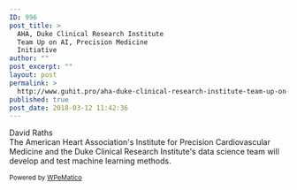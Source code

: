 ```yaml
---
ID: 996
post_title: >
  AHA, Duke Clinical Research Institute
  Team Up on AI, Precision Medicine
  Initiative
author: ""
post_excerpt: ""
layout: post
permalink: >
  http://www.guhit.pro/aha-duke-clinical-research-institute-team-up-on-ai-precision-medicine-initiative/
published: true
post_date: 2018-03-12 11:42:36
---
```

<div><div><div>David Raths</div></div></div><div><div><div>The American Heart Association's Institute for Precision Cardiovascular Medicine and the Duke Clinical Research Institute's data science team will develop and test machine learning methods.</div></div></div><img src="http://feeds.feedburner.com/~r/healthcare-informatics/~4/IkgE1nouBGs" height="1" width="1" alt=""><p class="wpematico_credit"><small>Powered by <a href="http://www.wpematico.com" target="_blank">WPeMatico</a></small></p>